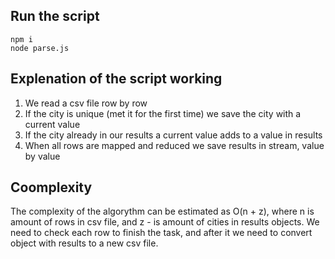 ## Run the script
```
npm i
node parse.js
```

## Explenation of the script working
1. We read a csv file row by row
2. If the city is unique (met it for the first time) we save the city with a current value
3. If the city already in our results a current value adds to a value in results
4. When all rows are mapped and reduced we save results in stream, value by value

## Coomplexity
The complexity of the algorythm can be estimated as O(n + z), where n is amount of rows in csv file, and z - is amount of cities in results objects. We need to check each row to finish the task, and after it we need to convert object with results to a new csv file.